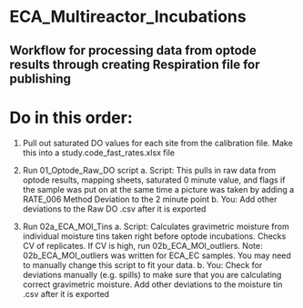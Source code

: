 # ECA_Multireactor_Incubations

## Workflow for processing data from optode results through creating Respiration file for publishing

# Do in this order:

1. Pull out saturated DO values for each site from the calibration file. Make this into a study.code_fast_rates.xlsx file

2. Run 01_Optode_Raw_DO script
   a. Script: This pulls in raw data from optode results, mapping sheets, saturated 0 minute value, and flags if the sample was       put on at the same time a picture was taken by adding a RATE_006 Method Deviation to the 2 minute point
   b. You: Add other deviations to the Raw DO .csv after it is exported

3. Run 02a_ECA_MOI_Tins
   a. Script: Calculates gravimetric moisture from individual moisture tins taken right before optode incubations. Checks CV of       replicates. If CV is high, run 02b_ECA_MOI_outliers.
       Note: 02b_ECA_MOI_outliers was written for ECA_EC samples. You may need to manually change this script to fit your data. 
   b. You: Check for deviations manually (e.g. spills) to make sure that you are calculating correct gravimetric moisture. Add         other deviations to the moisture tin .csv after it is exported 
